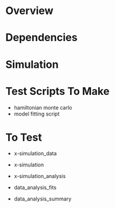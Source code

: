 # Overview

# Dependencies

# Simulation

# Test Scripts To Make
  * hamiltonian monte carlo
  * model fitting script

# To Test
  * x-simulation_data
  * x-simulation
  * x-simulation_analysis

  * data_analysis_fits
  * data_analysis_summary
  